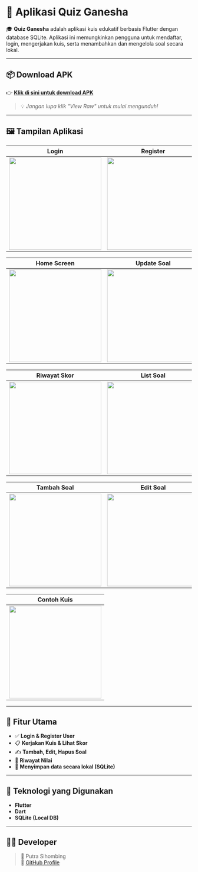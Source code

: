 # 📱 Aplikasi Quiz Ganesha

🎓 **Quiz Ganesha** adalah aplikasi kuis edukatif berbasis Flutter dengan database SQLite. Aplikasi ini memungkinkan pengguna untuk mendaftar, login, mengerjakan kuis, serta menambahkan dan mengelola soal secara lokal.

---

## 📦 Download APK

👉 **[Klik di sini untuk download APK](https://github.com/PutraSihombingdev/Quiz_Ganesha/blob/main/release/app-release.apk)**  
> 💡 *Jangan lupa klik "View Raw" untuk mulai mengunduh!*

---

## 🖼️ Tampilan Aplikasi

| Login | Register |
|------|----------|
| <img src="https://github.com/user-attachments/assets/c62ae659-b249-490b-86a8-f309cb7b55fd" width="250"/> | <img src="https://github.com/user-attachments/assets/5edbed74-0ecb-468e-8e30-13bdaacef503" width="250"/> |

| Home Screen | Update Soal |
|-------------|-------------|
| <img src="https://github.com/user-attachments/assets/ad57059b-c349-4c3a-a92b-f630da37ff3b" width="250"/> | <img src="https://github.com/user-attachments/assets/494cb4ce-2f4f-491c-b4a3-8b664d86b201" width="250"/> |

| Riwayat Skor | List Soal |
|--------------|-----------|
| <img src="https://github.com/user-attachments/assets/86a4003f-4f8c-4790-b3b6-1459c124f02b" width="250"/> | <img src="https://github.com/user-attachments/assets/50985ba6-f3bb-4d58-a876-e7f80fa0d592" width="250"/> |

| Tambah Soal | Edit Soal |
|-------------|-----------|
| <img src="https://github.com/user-attachments/assets/81883da6-38ce-48ed-98cb-13671c1e25a4" width="250"/> | <img src="https://github.com/user-attachments/assets/cdc23ccd-bc15-4d33-b36e-92618bb0aa5e" width="250"/> |

| Contoh Kuis |
|-------------|
| <img src="https://github.com/user-attachments/assets/b568a58d-0b38-4256-b4d4-061e4e26127c" width="250"/> |

---

## 🧰 Fitur Utama

- ✅ **Login & Register User**
- 📋 **Kerjakan Kuis & Lihat Skor**
- ✍️ **Tambah, Edit, Hapus Soal**
- 📖 **Riwayat Nilai**
- 💾 **Menyimpan data secara lokal (SQLite)**

---

## 🚀 Teknologi yang Digunakan

- **Flutter**
- **Dart**
- **SQLite (Local DB)**


---

## 👨‍💻 Developer

> 📌 Putra Sihombing  
> 🔗 [GitHub Profile](https://github.com/PutraSihombingdev)

